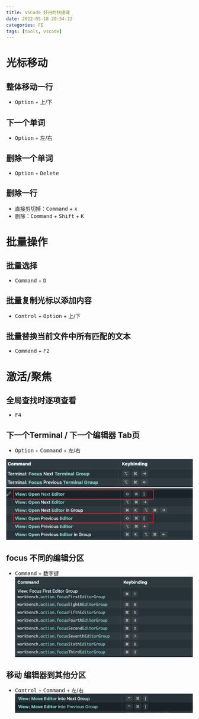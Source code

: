 ```yaml
---
title: VSCode 好用的快捷键
date: 2022-05-18 20:54:22
categories: FE
tags: [tools, vscode]
---
```


# 光标移动
## 整体移动一行
- <kbd>Option</kbd> + 上/下

## 下一个单词
- <kbd>Option</kbd> + 左/右

## 删除一个单词
- <kbd>Option</kbd> + <kbd>Delete</kbd>

## 删除一行
- 直接剪切掉：<kbd>Command</kbd> + <kbd>x</kbd>
- 删除：<kbd>Command</kbd> + <kbd>Shift</kbd> + <kbd>K</kbd>

# 批量操作
## 批量选择
- <kbd>Command</kbd> + <kbd>D</kbd>

## 批量复制光标以添加内容
- <kbd>Control</kbd> + <kbd>Option</kbd> + 上/下

## 批量替换当前文件中所有匹配的文本
- <kbd>Command</kbd> + <kbd>F2</kbd>


# 激活/聚焦
## 全局查找时逐项查看
- <kbd>F4</kbd>

## 下一个Terminal / 下一个编辑器 Tab页
- <kbd>Option</kbd> + <kbd>Command</kbd> + 左/右
<!-- more -->
![next-terminal](vscode-shortcuts/next-terminal.png)
![next-editor](vscode-shortcuts/next-editor.png)

## focus 不同的编辑分区
- <kbd>Command</kbd> + 数字键
![focus-editor-group](vscode-shortcuts/focus-editor-group.png)


## 移动 编辑器到其他分区
- <kbd>Control</kbd> + <kbd>Command</kbd> + 左/右
![move-editor](vscode-shortcuts/move-editor.png)

